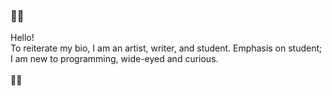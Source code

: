 ### 🦗🦗
Hello! 
<br>
To reiterate my bio, I am an artist, writer, and student. Emphasis on student; I am new to programming, wide-eyed and curious.
<br>
<br>
🦗🦗

<!--
**anguissola/anguissola** is a ✨ _special_ ✨ repository because its `README.md` (this file) appears on your GitHub profile.

Here are some ideas to get you started:

- 🔭 I’m currently working on ...
- 🌱 I’m currently learning ...
- 👯 I’m looking to collaborate on ...
- 🤔 I’m looking for help with ...
- 💬 Ask me about ...
- 📫 How to reach me: ...
- 😄 Pronouns: ...
- ⚡ Fun fact: ...
-->
